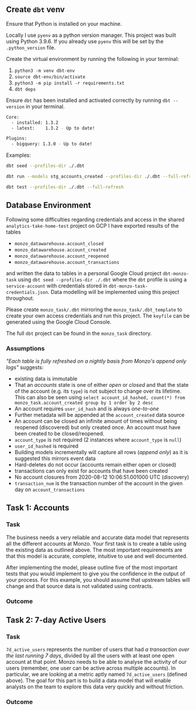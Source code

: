 ## Create `dbt` venv

Ensure that Python is installed on your machine.

Locally I use `pyenv` as a python version manager. This project was built using Python 3.9.6. If you already use `pyenv` this will be set by the `.python_version` file.

Create the virtual environment by running the following in your terminal:

1. `python3 -m venv dbt-env`
2. `source dbt-env/bin/activate`
3. `python3 -m pip install -r requirements.txt`
4. `dbt deps`

Ensure `dbt` has been installed and activated correctly by running `dbt --version` in your terminal.
```bash
Core:
  - installed: 1.3.2
  - latest:    1.3.2 - Up to date!

Plugins:
  - bigquery: 1.3.0 - Up to date!
```

Examples:

```bash
dbt seed --profiles-dir ./.dbt
```

```bash
dbt run --models stg_accounts_created --profiles-dir ./.dbt --full-refresh
```

```bash
dbt test --profiles-dir ./.dbt --full-refresh
```

## Database Environment

Following some difficulties regarding credentials and access in the shared `analytics-take-home-test` project on GCP I have exported results of the tables

* `monzo_datawarehouse.account_closed`
* `monzo_datawarehouse.account_created`
* `monzo_datawarehouse.account_reopened`
* `monzo_datawarehouse.account_transactions`

and written the data to tables in a personal Google Cloud project `dbt-monzo-task` using `dbt seed --profiles-dir ./.dbt` where the `dbt` profile is using a `service-account` with credentials stored in `dbt-monzo-task-credentials.json`. Data modelling will be implemented using this project throughout.

Please create `monzo_task/.dbt` mirroring the `monzo_task/.dbt_template` to create your own access credentials and run this project. The `keyfile` can be generated using the Google Cloud Console.

The full `dbt` project can be found in the `monzo_task` directory.

### Assumptions
 *"Each table is fully refreshed on a nightly basis from Monzo's append only logs"* suggests:

* existing data is immutable
* That an *accounts* state is one of either *open* or *closed* and that the state of the account (e.g. its `type`) is not subject to change over its lifetime. This can also be seen using `select account_id_hashed, count(*) from monzo_task.account_created group by 1 order by 2 desc`
* An account requires `user_id_hash` and is always *one-to-one*
* Further metadata will be appended at the `account_created` data source
* An account can be closed an infinite amount of times without being reopened (discovered) but only created once. An account must have been created to be closed/reopened.
* `account_type` is not required (2 instances where `account_type` is `null`)
* `user_id_hashed` is required
* Building models incrementally will capture all rows (*append only*) as it is suggested this mirrors event data
* Hard-deletes do not occur (accounts remain either open or closed)
* transactions can only exist for accounts that have been created
* No account closures from 2020-08-12 10:06:51.001000 UTC (discovery)
* `transaction_num` is the transaction number of the account in the given day on `account_transactions`

## Task 1: Accounts

### Task

The business needs a very reliable and accurate data model that represents all the different accounts at Monzo. Your first task is to create a table using the existing data as outlined above. The most important requirements are that this model is accurate, complete, intuitive to use and well documented.

After implementing the model, please outline five of the most important tests that you would implement to give you the confidence in the output of your process. For this example, you should assume that upstream tables will change and that source data is not validated using contracts.

### Outcome


## Task 2: 7-day Active Users

### Task

`7d_active_users` represents the number of users that had *a transaction over the last running 7 days*, divided by all the users with at least one open account at that point. Monzo needs to be able to analyse the activity of our users (remember, one user can be active across multiple accounts). In particular, we are looking at a metric aptly named `7d_active_users` (defined above). The goal for this part is to build a data model that will enable analysts on the team to explore this data very quickly and without friction.

### Outcome